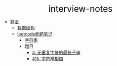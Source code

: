 <center><a href="#" target="_Self" style="font-size:28px;text-decoration:none;color:#000000;">interview-notes</a></center>

* [算法](算法/)
  * [数据结构](算法/数据结构/)
  * [leetcode刷题笔记](算法/leetcode/)
    * [字符串](算法/leetcode/string/)
    * 题目
      * [3. 无重复字符的最长子串](算法/leetcode/string/3.%20无重复字符的最长子串)
      * [415. 字符串相加](算法/leetcode/string/415.%20字符串相加)


